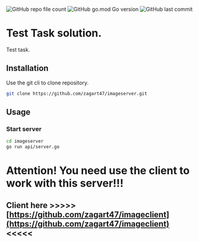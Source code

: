 ![GitHub repo file count](https://img.shields.io/github/directory-file-count/zagart47/imageserver)
![GitHub go.mod Go version](https://img.shields.io/github/go-mod/go-version/zagart47/imageserver)
![GitHub last commit](https://img.shields.io/github/last-commit/zagart47/imageserver)
# Test Task solution.

Test task.

## Installation

Use the git cli to clone repository.

```bash
git clone https://github.com/zagart47/imageserver.git
```

## Usage
### Start server
```bash
cd imageserver
go run api/server.go
```

# Attention! You need use the client to work with this server!!!

## Client here >>>>>[https://github.com/zagart47/imageclient](https://github.com/zagart47/imageclient)<<<<<


